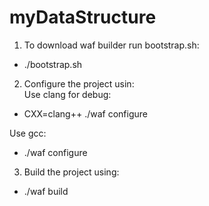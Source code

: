 # myDataStructure

1. To download waf builder run bootstrap.sh:
  * ./bootstrap.sh
  
2. Configure the project usin:<br/>
  Use clang for debug: 
  * CXX=clang++ ./waf configure<br/>
  
  Use gcc:
  * ./waf configure

3. Build the project using:
  
  * ./waf build
  

